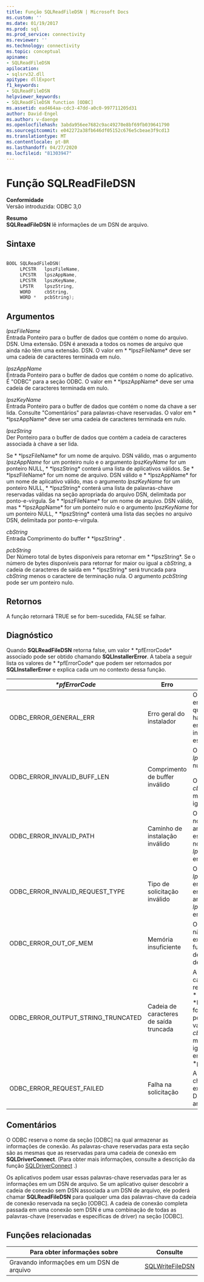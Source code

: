 ```yaml
---
title: Função SQLReadFileDSN | Microsoft Docs
ms.custom: ''
ms.date: 01/19/2017
ms.prod: sql
ms.prod_service: connectivity
ms.reviewer: ''
ms.technology: connectivity
ms.topic: conceptual
apiname:
- SQLReadFileDSN
apilocation:
- sqlsrv32.dll
apitype: dllExport
f1_keywords:
- SQLReadFileDSN
helpviewer_keywords:
- SQLReadFileDSN function [ODBC]
ms.assetid: ead464aa-cdc3-47dd-a0c0-997711205d31
author: David-Engel
ms.author: v-daenge
ms.openlocfilehash: 3abda956ee7682c9ac49270e8bf69fb039641790
ms.sourcegitcommit: e042272a38fb646df05152c676e5cbeae3f9cd13
ms.translationtype: MT
ms.contentlocale: pt-BR
ms.lasthandoff: 04/27/2020
ms.locfileid: "81303947"
---
```

# <a name="sqlreadfiledsn-function"></a>Função SQLReadFileDSN
**Conformidade**  
 Versão introduzida: ODBC 3,0  
  
 **Resumo**  
 **SQLReadFileDSN** lê informações de um DSN de arquivo.  
  
## <a name="syntax"></a>Sintaxe  
  
```cpp  
  
BOOL SQLReadFileDSN(  
     LPCSTR   lpszFileName,  
     LPCSTR   lpszAppName,  
     LPCSTR   lpszKeyName,  
     LPSTR    lpszString,  
     WORD     cbString,  
     WORD *   pcbString);  
```  
  
## <a name="arguments"></a>Argumentos  
 *lpszFileName*  
 Entrada Ponteiro para o buffer de dados que contém o nome do arquivo. DSN. Uma extensão. DSN é anexada a todos os nomes de arquivo que ainda não têm uma extensão. DSN. O valor em * \*lpszFileName* deve ser uma cadeia de caracteres terminada em nulo.  
  
 *lpszAppName*  
 Entrada Ponteiro para o buffer de dados que contém o nome do aplicativo. É "ODBC" para a seção ODBC. O valor em * \*lpszAppName* deve ser uma cadeia de caracteres terminada em nulo.  
  
 *lpszKeyName*  
 Entrada Ponteiro para o buffer de dados que contém o nome da chave a ser lida. Consulte "Comentários" para palavras-chave reservadas. O valor em * \*lpszAppName* deve ser uma cadeia de caracteres terminada em nulo.  
  
 *lpszString*  
 Der Ponteiro para o buffer de dados que contém a cadeia de caracteres associada à chave a ser lida.  
  
 Se * \*lpszFileName* for um nome de arquivo. DSN válido, mas o argumento *lpszAppName* for um ponteiro nulo e o argumento *lpszKeyName* for um ponteiro NULL, * \*lpszString* conterá uma lista de aplicativos válidos. Se * \*lpszFileName* for um nome de arquivo. DSN válido e * \*lpszAppName* for um nome de aplicativo válido, mas o argumento *lpszKeyName* for um ponteiro NULL, * \*lpszString* conterá uma lista de palavras-chave reservadas válidas na seção apropriada do arquivo DSN, delimitada por ponto-e-vírgula. Se * \*lpszFileName* for um nome de arquivo. DSN válido, mas * \*lpszAppName* for um ponteiro nulo e o argumento *lpszKeyName* for um ponteiro NULL, * \*lpszString* conterá uma lista das seções no arquivo DSN, delimitada por ponto-e-vírgula.  
  
 *cbString*  
 Entrada Comprimento do buffer * \*lpszString* .  
  
 *pcbString*  
 Der Número total de bytes disponíveis para retornar em * \*lpszString*. Se o número de bytes disponíveis para retornar for maior ou igual a *cbString*, a cadeia de caracteres de saída em * \*lpszString* será truncada para *cbString* menos o caractere de terminação nula. O argumento *pcbString* pode ser um ponteiro nulo.  
  
## <a name="returns"></a>Retornos  
 A função retornará TRUE se for bem-sucedida, FALSE se falhar.  
  
## <a name="diagnostics"></a>Diagnóstico  
 Quando **SQLReadFileDSN** retorna false, um valor * \*pfErrorCode* associado pode ser obtido chamando **SQLInstallerError**. A tabela a seguir lista os valores de * \*pfErrorCode* que podem ser retornados por **SQLInstallerError** e explica cada um no contexto dessa função.  
  
|*\*pfErrorCode*|Erro|Descrição|  
|---------------------|-----------|-----------------|  
|ODBC_ERROR_GENERAL_ERR|Erro geral do instalador|Ocorreu um erro para o qual não havia nenhum erro do instalador específico.|  
|ODBC_ERROR_INVALID_BUFF_LEN|Comprimento de buffer inválido|O argumento *lpszString* era nulo.<br /><br /> O argumento *cbString* era menor ou igual a 0.|  
|ODBC_ERROR_INVALID_PATH|Caminho de instalação inválido|O caminho do nome de arquivo especificado no argumento *lpszFileName* era inválido.|  
|ODBC_ERROR_INVALID_REQUEST_TYPE|Tipo de solicitação inválido|O argumento *lpszAppName* era nulo, enquanto o argumento *lpszKeyName* era válido.|  
|ODBC_ERROR_OUT_OF_MEM|Memória insuficiente|O instalador não pôde executar a função devido à falta de memória.|  
|ODBC_ERROR_OUTPUT_STRING_TRUNCATED|Cadeia de caracteres de saída truncada|A cadeia de caracteres retornada em * \*lpszString* foi truncada porque o valor em *cbString* era menor ou igual ao valor em * \*pcbString*.|  
|ODBC_ERROR_REQUEST_FAILED|Falha na solicitação|A palavra-chave não existia no DSN do arquivo.|  
  
## <a name="comments"></a>Comentários  
 O ODBC reserva o nome da seção [ODBC] na qual armazenar as informações de conexão. As palavras-chave reservadas para esta seção são as mesmas que as reservadas para uma cadeia de conexão em **SQLDriverConnect**. (Para obter mais informações, consulte a descrição da função [SQLDriverConnect](../../../odbc/reference/syntax/sqldriverconnect-function.md) .)  
  
 Os aplicativos podem usar essas palavras-chave reservadas para ler as informações em um DSN de arquivo. Se um aplicativo quiser descobrir a cadeia de conexão sem DSN associada a um DSN de arquivo, ele poderá chamar **SQLReadFileDSN** para qualquer uma das palavras-chave da cadeia de conexão reservada na seção [ODBC]. A cadeia de conexão completa passada em uma conexão sem DSN é uma combinação de todas as palavras-chave (reservadas e específicas de driver) na seção [ODBC].  
  
## <a name="related-functions"></a>Funções relacionadas  
  
|Para obter informações sobre|Consulte|  
|---------------------------|---------|  
|Gravando informações em um DSN de arquivo|[SQLWriteFileDSN](../../../odbc/reference/syntax/sqlwritefiledsn-function.md)|
